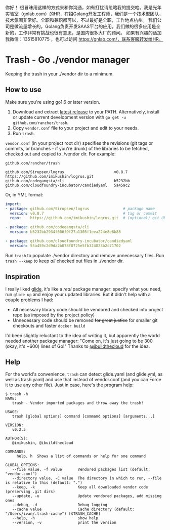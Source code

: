 你好！
很冒昧用这样的方式来和你沟通，如有打扰请忽略我的提交哈。我是光年实验室（gnlab.com）的HR，在招Golang开发工程师，我们是一个技术型团队，技术氛围非常好。全职和兼职都可以，不过最好是全职，工作地点杭州。
我们公司是做流量增长的，Golang负责开发SAAS平台的应用，我们做的很多应用是全新的，工作非常有挑战也很有意思，是国内很多大厂的顾问。
如果有兴趣的话加我微信：13515810775  ，也可以访问 https://gnlab.com/，联系客服转发给HR。
# Trash - Go ./vendor manager

Keeping the trash in your ./vendor dir to a minimum.

## How to use

Make sure you're using go1.6 or later version.

 1. Download and extract [latest release](https://github.com/rancher/trash/releases/latest) to your PATH.
    Alternatively, install or update current development version with `go get -u github.com/rancher/trash`.
 2. Copy `vendor.conf` file to your project and edit to your needs.
 3. Run `trash`.

`vendor.conf` (in your project root dir) specifies the revisions (git tags or commits, or branches - if you're drunk) of the libraries to be fetched, checked out and copied to ./vendor dir. For example:
```
github.com/rancher/trash

github.com/Sirupsen/logrus                      v0.8.7    https://github.com/imikushin/logrus.git
github.com/codegangsta/cli                      b5232bb
github.com/cloudfoundry-incubator/candiedyaml   5a459c2
```

Or, in YML format:
```yaml
import:
- package: github.com/Sirupsen/logrus               # package name
  version: v0.8.7                                   # tag or commit
  repo:    https://github.com/imikushin/logrus.git  # (optional) git URL

- package: github.com/codegangsta/cli
  version: b5232bb2934f606f9f27a1305f1eea224e8e8b88

- package: github.com/cloudfoundry-incubator/candiedyaml
  version: 55a459c2d9da2b078f0725e5fb324823b2c71702
```

Run `trash` to populate ./vendor directory and remove unnecessary files. Run `trash --keep` to keep *all* checked out files in ./vendor dir.

## Inspiration

I really liked [glide](https://github.com/Masterminds/glide), it's like a *real* package manager: specify what you need, run `glide up` and enjoy your updated libraries. But it didn't help with a couple problems I had:

- All necessary library code should be vendored and checked into project repo (as imposed by the project policy)
- Unnecessary code should be removed ~~for great justice~~ for smaller git checkouts and faster `docker build`

I'd been slightly reluctant to the idea of writing it, but apparently the world needed another package manager: "Come on, it's just going to be 300 (okay, it's ~600) lines of Go!" Thanks to [@ibuildthecloud](https://github.com/ibuildthecloud) for the idea.

## Help

For the world's convenience, `trash` can detect glide.yaml (and glide.yml, as well as trash.yaml) and use that instead of vendor.conf (and you can Force it to use any other file). Just in case, here's the program help:

```
$ trash -h
NAME:
   trash - Vendor imported packages and throw away the trash!

USAGE:
   trash [global options] command [command options] [arguments...]

VERSION:
   v0.2.5

AUTHOR(S):
   @imikushin, @ibuildthecloud

COMMANDS:
     help, h  Shows a list of commands or help for one command

GLOBAL OPTIONS:
   --file value, -f value       Vendored packages list (default: "vendor.conf")
   --directory value, -C value  The directory in which to run, --file is relative to this (default: ".")
   --keep, -k                   Keep all downloaded vendor code (preserving .git dirs)
   --update, -u                 Update vendored packages, add missing ones
   --debug, -d                  Debug logging
   --cache value                Cache directory (default: "/Users/ivan/.trash-cache") [$TRASH_CACHE]
   --help, -h                   show help
   --version, -v                print the version
```

